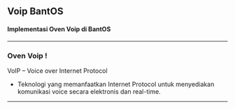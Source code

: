 ## Voip BantOS

#### Implementasi Oven Voip di BantOS

---

### Oven Voip !
VoIP – Voice over Internet Protocol
- Teknologi yang memanfaatkan Internet Protocol untuk menyediakan komunikasi voice secara elektronis dan real-time.
---
